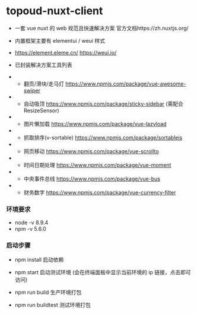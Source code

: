 # topoud-nuxt-client

-   一套 vue nuxt 的 web 规范且快速解决方案 官方文档https://zh.nuxtjs.org/

-   内置框架主要有 elementui / weui 样式
-   https://element.eleme.cn/ https://weui.io/

-   已封装解决方案工具列表

-   -   翻页/滑块/走马灯 https://www.npmjs.com/package/vue-awesome-swiper
-   -   自动吸顶 https://www.npmjs.com/package/sticky-sidebar (需配合 ResizeSensor)
-   -   图片懒加载 https://www.npmjs.com/package/vue-lazyload
-   -   抓取排序(v-sortable) https://www.npmjs.com/package/sortablejs
-   -   网页移动 https://www.npmjs.com/package/vue-scrollto
-   -   时间日期处理 https://www.npmjs.com/package/vue-moment
-   -   中央事件总线 https://www.npmjs.com/package/vue-bus
-   -   财务数字 https://www.npmjs.com/package/vue-currency-filter

### 环境要求

-   node -v 8.9.4
-   npm -v 5.6.0

### 启动步骤

-   npm install 启动依赖

-   npm start 启动测试环境 (会在终端面板中显示当前环境的 ip 链接，点击即可访问)

-   npm run build 生产环境打包

-   npm run buildtest 测试环境打包
